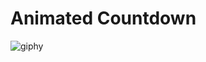 # Animated Countdown
![giphy](https://github.com/user-attachments/assets/fcd15815-16f5-45b4-9d48-fd8fb0ed0190)

